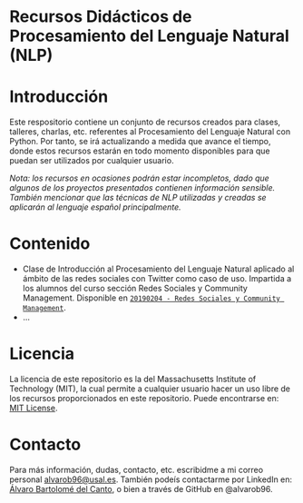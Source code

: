# Recursos Didácticos de Procesamiento del Lenguaje Natural (NLP)

# Introducción

Este respositorio contiene un conjunto de recursos creados para clases, talleres, charlas, etc. referentes al Procesamiento del Lenguaje Natural con Python. Por tanto, se irá actualizando a medida que avance el tiempo, donde estos recursos estarán en todo momento disponibles para que puedan ser utilizados por cualquier usuario.

*Nota: los recursos en ocasiones podrán estar incompletos, dado que algunos de los proyectos presentados contienen información sensible. También mencionar que las técnicas de NLP utilizadas y creadas se aplicarán al lenguaje español principalmente.*

# Contenido

* Clase de Introducción al Procesamiento del Lenguaje Natural aplicado al ámbito de las redes sociales con Twitter como caso de uso. Impartida a los alumnos del curso sección Redes Sociales y Community Management. Disponible en [`20190204 - Redes Sociales y Community Management`](https://github.com/alvarob96/clases-python-nlp/tree/master/20190204%20-%20Redes%20Sociales%20y%20Community%20Management).
* ...

# Licencia

La licencia de este repositorio es la del Massachusetts Institute of Technology (MIT), la cual permite a cualquier usuario hacer un uso libre de los recursos proporcionados en este repositorio. Puede encontrarse en: [MIT License](https://github.com/alvarob96/clases-python-nlp/blob/master/LICENSE).

# Contacto

Para más información, dudas, contacto, etc. escribidme a mi correo personal alvarob96@usal.es. También podeís contactarme por LinkedIn en: [Álvaro Bartolomé del Canto](https://www.linkedin.com/in/alvarob96/), o bien a través de GitHub en @alvarob96.